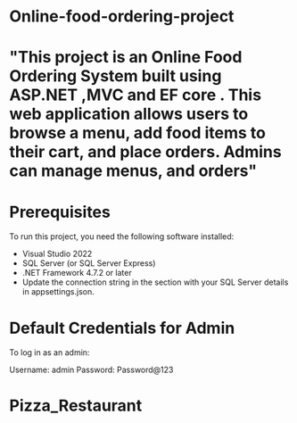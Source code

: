 # Online-food-ordering-project

# "This project is an Online Food Ordering System built using ASP.NET ,MVC and EF core . This web application allows users to browse a menu, add food items to their cart, and place orders. Admins can manage menus, and orders"

# Prerequisites
To run this project, you need the following software installed:

  - Visual Studio 2022 
  - SQL Server (or SQL Server Express)
  - .NET Framework 4.7.2 or later
  - Update the connection string in the <connectionStrings> section with your SQL Server details in appsettings.json.

# Default Credentials for Admin
To log in as an admin:

Username: admin
Password: Password@123
# Pizza_Restaurant
